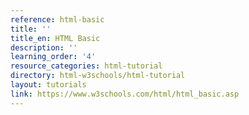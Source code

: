 ```yaml
---
reference: html-basic
title: ''
title_en: HTML Basic
description: ''
learning_order: '4'
resource_categories: html-tutorial
directory: html-w3schools/html-tutorial
layout: tutorials
link: https://www.w3schools.com/html/html_basic.asp
---
```

